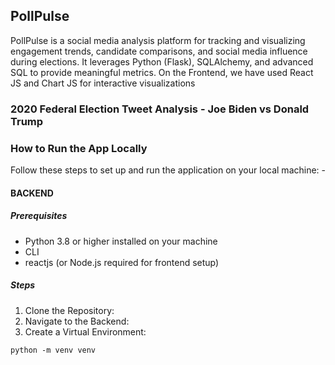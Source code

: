## PollPulse
PollPulse is a social media analysis platform for tracking and visualizing engagement trends, candidate comparisons, and social media influence during elections. It leverages Python (Flask), SQLAlchemy, and advanced SQL to provide meaningful metrics. On the Frontend, we have used React JS and Chart JS for interactive visualizations

### 2020 Federal Election Tweet Analysis - Joe Biden vs Donald Trump

### How to Run the App Locally
Follow these steps to set up and run the application on your local machine: -

#### BACKEND

##### Prerequisites
* Python 3.8 or higher installed on your machine
* CLI
* reactjs (or Node.js required for frontend setup)

##### Steps
 1.  Clone the Repository:
 2.  Navigate to the Backend:
 3.  Create a Virtual Environment:
```
python -m venv venv
```
